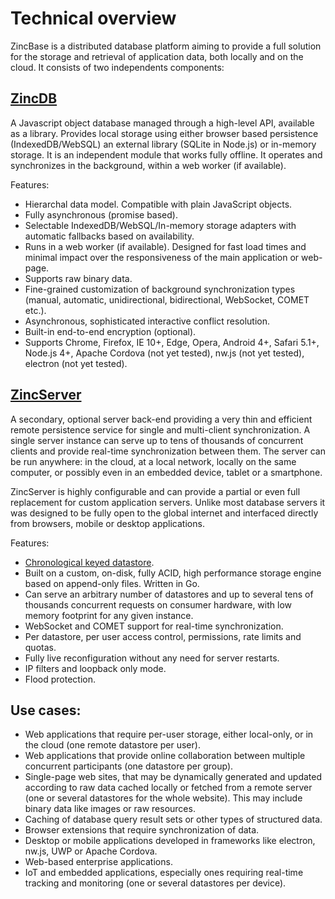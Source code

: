 # Technical overview

ZincBase is a distributed database platform aiming to provide a full solution for the storage and retrieval of application data, both locally and on the cloud. It consists of two independents components:

## [ZincDB]( )

A Javascript object database managed through a high-level API, available as a library. Provides local storage using either browser based persistence (IndexedDB/WebSQL) an external library (SQLite in Node.js) or in-memory storage. It is an independent module that works fully offline. It operates and synchronizes in the background, within a web worker (if available).

Features:

* Hierarchal data model. Compatible with plain JavaScript objects.
* Fully asynchronous (promise based).
* Selectable IndexedDB/WebSQL/In-memory storage adapters with automatic fallbacks based on availability.
* Runs in a web worker (if available). Designed for fast load times and minimal impact over the responsiveness of the main application or web-page.
* Supports raw binary data.
* Fine-grained customization of background synchronization types (manual, automatic, unidirectional, bidirectional, WebSocket, COMET etc.).
* Asynchronous, sophisticated interactive conflict resolution.
* Built-in end-to-end encryption (optional).
* Supports Chrome, Firefox, IE 10+, Edge, Opera, Android 4+, Safari 5.1+, Node.js 4+, Apache Cordova (not yet tested), nw.js (not yet tested), electron (not yet tested).


## [ZincServer]()

A secondary, optional server back-end providing a very thin and efficient remote persistence service for single and multi-client synchronization. A single server instance can serve up to tens of thousands of concurrent clients and provide real-time synchronization between them. The server can be run anywhere: in the cloud, at a local network, locally on the same computer, or possibly even in an embedded device, tablet or a smartphone.

ZincServer is highly configurable and can provide a partial or even full replacement for custom application servers. Unlike most database servers it was designed to be fully open to the global internet and interfaced directly from browsers, mobile or desktop applications.

Features:

* [Chronological keyed datastore](https://github.com/zincbase/zincserver/blob/master/docs/Technical%20overview.md).
* Built on a custom, on-disk, fully ACID, high performance storage engine based on append-only files. Written in Go.
* Can serve an arbitrary number of datastores and up to several tens of thousands concurrent requests on consumer hardware, with low memory footprint for any given instance.
* WebSocket and COMET support for real-time synchronization.
* Per datastore, per user access control, permissions, rate limits and quotas.
* Fully live reconfiguration without any need for server restarts.
* IP filters and loopback only mode.
* Flood protection.

## Use cases:

* Web applications that require per-user storage, either local-only, or in the cloud (one remote datastore per user).
* Web applications that provide online collaboration between multiple concurrent participants (one datastore per group).
* Single-page web sites, that may be dynamically generated and updated according to raw data cached locally or fetched from a remote server (one or several datastores for the whole website). This may include binary data like images or raw resources.
* Caching of database query result sets or other types of structured data.
* Browser extensions that require synchronization of data.
* Desktop or mobile applications developed in frameworks like electron, nw.js, UWP or Apache Cordova.
* Web-based enterprise applications.
* IoT and embedded applications, especially ones requiring real-time tracking and monitoring (one or several datastores per device).